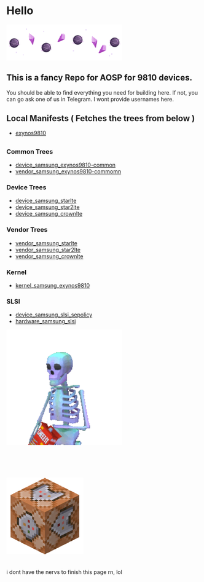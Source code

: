 # Hello

<img src="https://github.com/Exynos9810Resurrected/.github/blob/main/profile/aestetic.gif?raw=true" width=300px>

## This is a fancy Repo for AOSP for 9810 devices.

You should be able to find everything you need for building here. If not, you can go ask one of us in Telegram. I wont provide usernames here.

## Local Manifests ( Fetches the trees from below )
- [exynos9810](https://github.com/Exynos9810Resurrected/local_manifests/)
##

### Common Trees

- [device_samsung_exynos9810-common](https://github.com/Exynos9810Resurrected/device_samsung_exynos9810-common/)
- [vendor_samsung_exynos9810-commomn](https://github.com/Exynos9810Resurrected/vendor_samsung_exynos9810-common/)

### Device Trees

- [device_samsung_starlte](https://github.com/Exynos9810Resurrected/device_samsung_starlte/)
- [device_samsung_star2lte](https://github.com/Exynos9810Resurrected/device_samsung_star2lte/)
- [device_samsung_crownlte](https://github.com/Exynos9810Resurrected/device_samsung_crownlte/)

### Vendor Trees

- [vendor_samsung_starlte](https://github.com/Exynos9810Resurrected/vendor_samsung_starlte/)
- [vendor_samsung_star2lte](https://github.com/Exynos9810Resurrected/vendor_samsung_star2lte/)
- [vendor_samsung_crownlte](https://github.com/Exynos9810Resurrected/vendor_samsung_crownlte/)

### Kernel
- [kernel_samsung_exynos9810](https://github.com/Exynos9810Resurrected/kernel_samsung_exynos9810/)

### SLSI
- [device_samsung_slsi_sepolicy](https://github.com/Exynos9810Resurrected/device_samsung_slsi_sepolicy/)
- [hardware_samsung_slsi](https://github.com/Exynos9810Resurrected/hardware_samsung_slsi/)

<img src="https://github.com/Exynos9810Resurrected/.github/blob/main/profile/funnyskeleton.gif?raw=true" width=300px><br /><br /><br /><br /><br />

<img src="https://github.com/Exynos9810Resurrected/.github/raw/main/profile/commandblock.webp" width=200px>
<br /><br /><br />
i dont have the nervs to finish this page rn, lol
